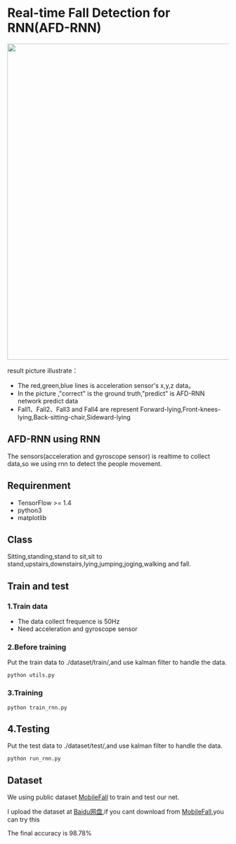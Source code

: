 # Real-time Fall Detection for RNN(AFD-RNN)

<p align="left">
<img src="https://github.com/chizhanyuefeng/Fall_Detection_for_RNN/blob/master/result/rnn.gif", width="720">
</p>

result picture illustrate：

- The red,green,blue lines is acceleration sensor's x,y,z data。
- In the picture ,"correct" is the ground truth,"predict" is AFD-RNN network predict data
- Fall1、Fall2、Fall3 and Fall4 are represent Forward-lying,Front-knees-lying,Back-sitting-chair,Sideward-lying 

## AFD-RNN using RNN 
The sensors(acceleration and gyroscope sensor) is realtime to collect data,so we using rnn to detect the people movement.

## Requirenment
- TensorFlow >= 1.4
- python3
- matplotlib

## Class
Sitting,standing,stand to sit,sit to stand,upstairs,downstairs,lying,jumping,joging,walking and fall.

## Train and test

### 1.Train data
- The data collect frequence is 50Hz
- Need acceleration and gyroscope sensor

### 2.Before training
Put the train data to ./dataset/train/,and use kalman filter  to handle the data.


    python utils.py

### 3.Training
    
    python train_rnn.py
    
## 4.Testing
Put the test data to ./dataset/test/,and use kalman filter  to handle the data.


    python run_rnn.py
    
## Dataset

We using public dataset [MobileFall](http://www.bmi.teicrete.gr/index.php/research/mobiact) to train and test our net.

I upload the dataset at [Baidu网盘](https://pan.baidu.com/s/1arZMNPs1GzWrQf4beJFCSQ),if you cant download from [MobileFall](http://www.bmi.teicrete.gr/index.php/research/mobiact),you can try this

The final accuracy is 98.78%
